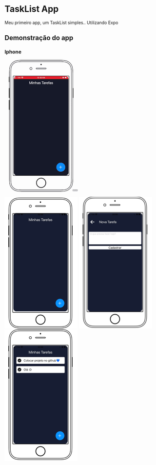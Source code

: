 # TaskList App
Meu primeiro app, um TaskList simples.. Utilizando Expo

## Demonstração do app 
### Iphone
![ Alt text](https://github.com/Talitapach/expo-TaskList-app/blob/main/assets/GifApp.gif) 

![ Alt text](https://github.com/Talitapach/expo-TaskList-app/blob/main/assets/1.png)
![ Alt text](https://github.com/Talitapach/expo-TaskList-app/blob/main/assets/2.png)
![ Alt text](https://github.com/Talitapach/expo-TaskList-app/blob/main/assets/3.png)
